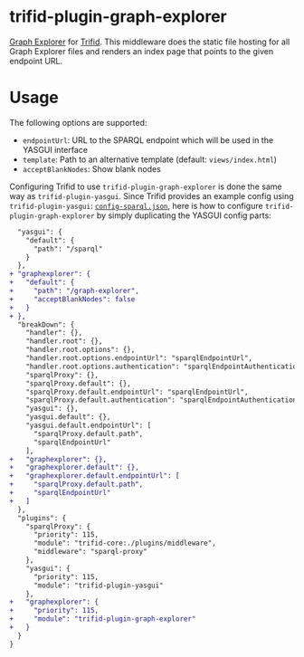 # trifid-plugin-graph-explorer

[Graph Explorer](https://github.com/zazuko/graph-explorer) for [Trifid](https://github.com/zazuko/trifid).
This middleware does the static file hosting for all Graph Explorer files and renders an index page that points to the given endpoint URL.

# Usage

The following options are supported:

- `endpointUrl`: URL to the SPARQL endpoint which will be used in the YASGUI interface
- `template`: Path to an alternative template (default: `views/index.html`)
- `acceptBlankNodes`: Show blank nodes

Configuring Trifid to use `trifid-plugin-graph-explorer` is done the same way as `trifid-plugin-yasgui`.
Since Trifid provides an example config using `trifid-plugin-yasgui`:
[`config-sparql.json`](https://github.com/zazuko/trifid/blob/1946e324c5a8340b6de5526fae5344e79aa024f2/config-sparql.json),
here is how to configure `trifid-plugin-graph-explorer` by simply duplicating the YASGUI config parts:

```diff
  "yasgui": {
    "default": {
      "path": "/sparql"
    }
  },
+ "graphexplorer": {
+   "default": {
+     "path": "/graph-explorer",
+     "acceptBlankNodes": false
+   }
+ },
  "breakDown": {
    "handler": {},
    "handler.root": {},
    "handler.root.options": {},
    "handler.root.options.endpointUrl": "sparqlEndpointUrl",
    "handler.root.options.authentication": "sparqlEndpointAuthentication",
    "sparqlProxy": {},
    "sparqlProxy.default": {},
    "sparqlProxy.default.endpointUrl": "sparqlEndpointUrl",
    "sparqlProxy.default.authentication": "sparqlEndpointAuthentication",
    "yasgui": {},
    "yasgui.default": {},
    "yasgui.default.endpointUrl": [
      "sparqlProxy.default.path",
      "sparqlEndpointUrl"
    ],
+   "graphexplorer": {},
+   "graphexplorer.default": {},
+   "graphexplorer.default.endpointUrl": [
+     "sparqlProxy.default.path",
+     "sparqlEndpointUrl"
+   ]
  },
  "plugins": {
    "sparqlProxy": {
      "priority": 115,
      "module": "trifid-core:./plugins/middleware",
      "middleware": "sparql-proxy"
    },
    "yasgui": {
      "priority": 115,
      "module": "trifid-plugin-yasgui"
    },
+   "graphexplorer": {
+     "priority": 115,
+     "module": "trifid-plugin-graph-explorer"
+   }
  }
}
```
